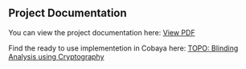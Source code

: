 ## Project Documentation

You can view the project documentation here: [View PDF](.poster.pdf)

Find the ready to use implementetion in Cobaya here: [TOPO: Blinding Analysis using Cryptography](https://github.com/santiagocasas/topo-cobaya)
